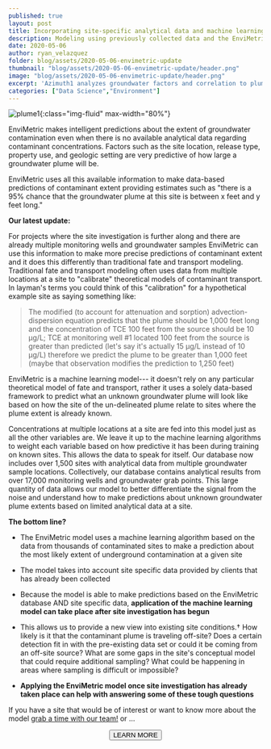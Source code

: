```yaml
---
published: true
layout: post
title: Incorporating site-specific analytical data and machine learning to predict environmental site conditions.
description: Modeling using previously collected data and the EnviMetric machine learning algorithm to garner new insights for contaminated properties.
date: 2020-05-06
author: ryan_velazquez
folder: blog/assets/2020-05-06-envimetric-update
thumbnail: "blog/assets/2020-05-06-envimetric-update/header.png"
image: "blog/assets/2020-05-06-envimetric-update/header.png"
excerpt: 'Azimuth1 analyzes groundwater factors and correlation to plume dimensions in EnviMetric model.'
categories: ["Data Science","Environment"]
---
```


![plume1]({{site.url}}/{{page.folder}}/plume.jpg){:class="img-fluid" max-width="80%"}

EnviMetric makes intelligent predictions about the extent of groundwater contamination even when there is no available analytical data regarding contaminant concentrations. Factors such as the site location, release type, property use, and geologic setting are very predictive of how large a groundwater plume will be.

EnviMetric uses all this available information to make data-based predictions of contaminant extent providing estimates such as "there is a 95% chance that the groundwater plume at this site is between x feet and y feet long."

**Our latest update:**

For projects where the site investigation is further along and there are already multiple monitoring wells and groundwater samples EnviMetric can use this information to make more precise predictions of contaminant extent and it does this differently than traditional fate and transport modeling. Traditional fate and transport modeling often uses data from multiple locations at a site to "calibrate" theoretical models of contaminant transport. In layman's terms you could think of this "calibration" for a hypothetical example site as saying something like:

> The modified (to account for attenuation and sorption) advection-dispersion equation predicts that the plume should be 1,000 feet long and the concentration of TCE 100 feet from the source should be 10 µg/L; TCE at monitoring well #1 located 100 feet from the source is greater than predicted (let's say it's actually 15 µg/L instead of 10 µg/L) therefore we predict the plume to be greater than 1,000 feet (maybe that observation modifies the prediction to 1,250 feet)

EnviMetric is a machine learning model--- it doesn't rely on any particular theoretical model of fate and transport, rather it uses a solely data-based framework to predict what an unknown groundwater plume will look like based on how the site of the un-delineated plume relate to sites where the plume extent is already known.

Concentrations at multiple locations at a site are fed into this model just as all the other variables are. We leave it up to the machine learning algorithms to weight each variable based on how predictive it has been during training on known sites. This allows the data to speak for itself. Our database now includes over 1,500 sites with analytical data from multiple groundwater sample locations. Collectively, our database contains analytical results from over 17,000 monitoring wells and groundwater grab points. This large quantity of data allows our model to better differentiate the signal from the noise and understand how to make predictions about unknown groundwater plume extents based on limited analytical data at a site.

**The bottom line?**

- The EnviMetric model uses a machine learning algorithm based on the data from thousands of contaminated sites to make a prediction about the most likely extent of underground contamination at a given site

- The model takes into account site specific data provided by clients that has already been collected

- Because the model is able to make predictions based on the EnviMetric database AND site specific data, **application of the machine learning model can take place after site investigation has begun**

- This allows us to provide a new view into existing site conditions.† How likely is it that the contaminant plume is traveling off-site? Does a certain detection fit in with the pre-existing data set or could it be coming from an off-site source? What are some gaps in the site's conceptual model that could require additional sampling? What could be happening in areas where sampling is difficult or impossible?

- **Applying the EnviMetric model once site investigation has already taken place can help with answering some of these tough questions**


If you have a site that would be of interest or want to know more about the model <a href="mailto:anna.harrington@azimuth1.com?subject=EnviMetric interest">grab a time with our team!</a> or ...
<p><center><a href="http://info.azimuth1.com/envimetric"><button type="button" class="btn btn-info">LEARN MORE</button></a>
</center></p>
